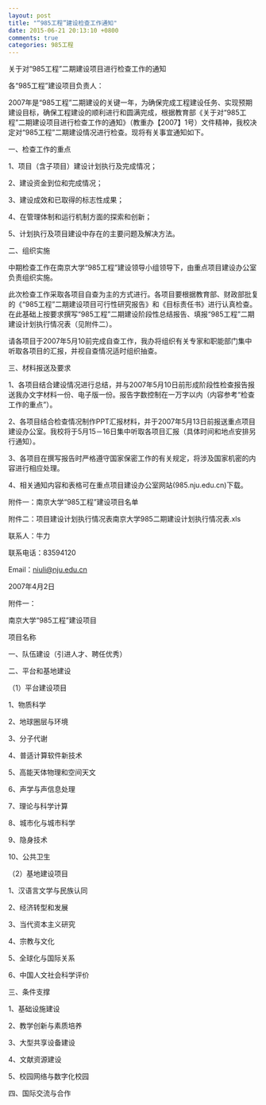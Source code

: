 ```yaml
---
layout: post
title: "“985工程”建设检查工作通知"
date: 2015-06-21 20:13:10 +0800
comments: true
categories: 985工程
---
```


关于对“985工程”二期建设项目进行检查工作的通知

各“985工程”建设项目负责人：

2007年是“985工程”二期建设的关键一年，为确保完成工程建设任务、实现预期建设目标，确保工程建设的顺利进行和圆满完成，根据教育部《关于对“985工程”二期建设项目进行检查工作的通知》（教重办【2007】1号）文件精神，我校决定对“985工程”二期建设情况进行检查。现将有关事宜通知如下。

一、检查工作的重点

1、项目（含子项目）建设计划执行及完成情况；

2、建设资金到位和完成情况；

3、建设成效和已取得的标志性成果；

4、在管理体制和运行机制方面的探索和创新；

5、计划执行及项目建设中存在的主要问题及解决方法。

二、组织实施

中期检查工作在南京大学“985工程”建设领导小组领导下，由重点项目建设办公室负责组织实施。

此次检查工作采取各项目自查为主的方式进行。各项目要根据教育部、财政部批复的《“985工程”二期建设项目可行性研究报告》和《目标责任书》进行认真检查。在此基础上按要求撰写“985工程”二期建设阶段性总结报告、填报“985工程”二期建设计划执行情况表（见附件二）。

请各项目于2007年5月10前完成自查工作，我办将组织有关专家和职能部门集中听取各项目的汇报，并视自查情况适时组织抽查。

三、材料报送及要求

1、各项目结合建设情况进行总结，并与2007年5月10日前形成阶段性检查报告报送我办文字材料一份、电子版一份。报告字数控制在一万字以内（内容参考“检查工作的重点”）。

2、各项目结合检查情况制作PPT汇报材料，并于2007年5月13日前报送重点项目建设办公室。我校将于5月15－16日集中听取各项目汇报（具体时间和地点安排另行通知）。

3、各项目在撰写报告时严格遵守国家保密工作的有关规定，将涉及国家机密的内容进行相应处理。

4、相关通知内容和表格可在重点项目建设办公室网站(985.nju.edu.cn)下载。

附件一：南京大学“985工程”建设项目名单

附件二：项目建设计划执行情况表南京大学985二期建设计划执行情况表.xls
 
联系人：牛力

联系电话：83594120

Email：<niuli@nju.edu.cn>
 
2007年4月2日
 

附件一：

南京大学“985工程”建设项目
 
项目名称

一、队伍建设（引进人才、聘任优秀）

二、平台和基地建设

（1）平台建设项目

1、物质科学

2、地球圈层与环境

3、分子代谢

4、普适计算软件新技术

5、高能天体物理和空间天文

6、声学与声信息处理

7、理论与科学计算


8、城市化与城市科学

9、隐身技术


10、公共卫生

（2）基地建设项目

1、汉语言文学与民族认同

2、经济转型和发展

3、当代资本主义研究

4、宗教与文化

5、全球化与国际关系

6、中国人文社会科学评价

三、条件支撑

1、基础设施建设

2、教学创新与素质培养

3、大型共享设备建设

4、文献资源建设

5、校园网络与数字化校园

四、国际交流与合作
